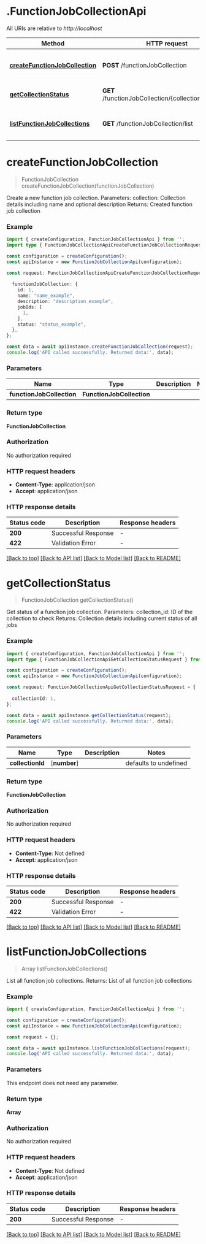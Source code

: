 # .FunctionJobCollectionApi

All URIs are relative to *http://localhost*

Method | HTTP request | Description
------------- | ------------- | -------------
[**createFunctionJobCollection**](FunctionJobCollectionApi.md#createFunctionJobCollection) | **POST** /functionJobCollection | Create Function Job Collection
[**getCollectionStatus**](FunctionJobCollectionApi.md#getCollectionStatus) | **GET** /functionJobCollection/{collection_id}/status | Get Collection Status
[**listFunctionJobCollections**](FunctionJobCollectionApi.md#listFunctionJobCollections) | **GET** /functionJobCollection/list | List Function Job Collections


# **createFunctionJobCollection**
> FunctionJobCollection createFunctionJobCollection(functionJobCollection)

Create a new function job collection.  Parameters:     collection: Collection details including name and optional description  Returns:     Created function job collection

### Example


```typescript
import { createConfiguration, FunctionJobCollectionApi } from '';
import type { FunctionJobCollectionApiCreateFunctionJobCollectionRequest } from '';

const configuration = createConfiguration();
const apiInstance = new FunctionJobCollectionApi(configuration);

const request: FunctionJobCollectionApiCreateFunctionJobCollectionRequest = {
  
  functionJobCollection: {
    id: 1,
    name: "name_example",
    description: "description_example",
    jobIds: [
      1,
    ],
    status: "status_example",
  },
};

const data = await apiInstance.createFunctionJobCollection(request);
console.log('API called successfully. Returned data:', data);
```


### Parameters

Name | Type | Description  | Notes
------------- | ------------- | ------------- | -------------
 **functionJobCollection** | **FunctionJobCollection**|  |


### Return type

**FunctionJobCollection**

### Authorization

No authorization required

### HTTP request headers

 - **Content-Type**: application/json
 - **Accept**: application/json


### HTTP response details
| Status code | Description | Response headers |
|-------------|-------------|------------------|
**200** | Successful Response |  -  |
**422** | Validation Error |  -  |

[[Back to top]](#) [[Back to API list]](README.md#documentation-for-api-endpoints) [[Back to Model list]](README.md#documentation-for-models) [[Back to README]](README.md)

# **getCollectionStatus**
> FunctionJobCollection getCollectionStatus()

Get status of a function job collection.  Parameters:     collection_id: ID of the collection to check  Returns:     Collection details including current status of all jobs

### Example


```typescript
import { createConfiguration, FunctionJobCollectionApi } from '';
import type { FunctionJobCollectionApiGetCollectionStatusRequest } from '';

const configuration = createConfiguration();
const apiInstance = new FunctionJobCollectionApi(configuration);

const request: FunctionJobCollectionApiGetCollectionStatusRequest = {
  
  collectionId: 1,
};

const data = await apiInstance.getCollectionStatus(request);
console.log('API called successfully. Returned data:', data);
```


### Parameters

Name | Type | Description  | Notes
------------- | ------------- | ------------- | -------------
 **collectionId** | [**number**] |  | defaults to undefined


### Return type

**FunctionJobCollection**

### Authorization

No authorization required

### HTTP request headers

 - **Content-Type**: Not defined
 - **Accept**: application/json


### HTTP response details
| Status code | Description | Response headers |
|-------------|-------------|------------------|
**200** | Successful Response |  -  |
**422** | Validation Error |  -  |

[[Back to top]](#) [[Back to API list]](README.md#documentation-for-api-endpoints) [[Back to Model list]](README.md#documentation-for-models) [[Back to README]](README.md)

# **listFunctionJobCollections**
> Array<FunctionJobCollection> listFunctionJobCollections()

List all function job collections.  Returns:     List of all function job collections

### Example


```typescript
import { createConfiguration, FunctionJobCollectionApi } from '';

const configuration = createConfiguration();
const apiInstance = new FunctionJobCollectionApi(configuration);

const request = {};

const data = await apiInstance.listFunctionJobCollections(request);
console.log('API called successfully. Returned data:', data);
```


### Parameters
This endpoint does not need any parameter.


### Return type

**Array<FunctionJobCollection>**

### Authorization

No authorization required

### HTTP request headers

 - **Content-Type**: Not defined
 - **Accept**: application/json


### HTTP response details
| Status code | Description | Response headers |
|-------------|-------------|------------------|
**200** | Successful Response |  -  |

[[Back to top]](#) [[Back to API list]](README.md#documentation-for-api-endpoints) [[Back to Model list]](README.md#documentation-for-models) [[Back to README]](README.md)


